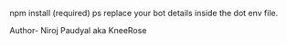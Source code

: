 npm install (required)
ps replace your bot details inside the dot env file.

Author- Niroj Paudyal aka KneeRose